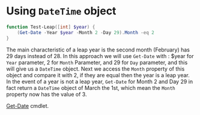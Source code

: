 # Using `DateTime` object

```powershell
function Test-Leap([int] $year) {
    (Get-Date -Year $year -Month 2 -Day 29).Month -eq 2
}
```

The main characteristic of a leap year is the second month (February) has 29 days instead of 28.
In this approach we will use `Get-Date` with : $year for `Year` parameter, 2 for `Month` Parameter, and 29 for `Day` parameter, and this will give us a `DateTime` object.
Next we access the `Month` property of this object and compare it with 2, if they are equal then the year is a leap year.
In the event of a year is not a leap year, `Get-Date` for Month 2 and Day 29 in fact return a `DateTime` object of March the 1st, which mean the `Month` property now has the value of 3.

[Get-Date](https://learn.microsoft.com/en-us/powershell/module/microsoft.powershell.utility/get-date) cmdlet.